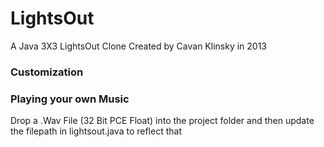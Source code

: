 LightsOut
=========

A Java 3X3 LightsOut Clone Created by Cavan Klinsky in 2013

### Customization
### Playing your own Music
Drop a .Wav File (32 Bit PCE Float) into the project folder and then update the filepath in lightsout.java 
to reflect that

